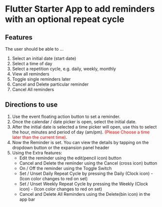 # Flutter Starter App to add reminders with an optional repeat cycle

## Features
The user should be able to ...
1. Select an initial date (start date)
2. Select a time of day
3. Select a repetition cycle, e.g. daily, weekly, monthly
4. View all reminders
5. Toggle single reminders later
6. Cancel and Delete particular reminder
7. Cancel All reminders

## Directions to use
1. Use the event floating action button to set a reminder.
2. Once the calendar / date picker is open, select the initial date.
3. After the initial date is selected a time picker will open, use this to select the hour, minutes and period of day (am/pm).
<span style="color:red">(Please Choose a time later than the current time)</span>.
4. Now the Reminder is set. You can view the details by tapping on the dropdown button or the expansion panel header
5. Using the Extra features:
    - Edit the reminder using the edit(pencil icon) button
    - Cancel and Delete the reminder using the Cancel (cross icon) button
    - On / Off the reminder using the Toggle Switch
    - Set / Unset Daily Repeat Cycle by pressing the Daily (Clock icon) - (Icon color changes to red on set) 
    - Set / Unset Weekly Repeat Cycle by pressing the Weekly (Clock icon) - (Icon color changes to red on set)
    - Cancel and Delete All Reminders using the Delete(bin icon) in the app bar

    